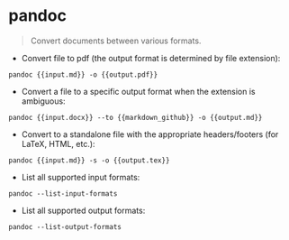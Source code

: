 # pandoc

> Convert documents between various formats.

- Convert file to pdf (the output format is determined by file extension):

`pandoc {{input.md}} -o {{output.pdf}}`

- Convert a file to a specific output format when the extension is ambiguous:

`pandoc {{input.docx}} --to {{markdown_github}} -o {{output.md}}`

- Convert to a standalone file with the appropriate headers/footers (for LaTeX, HTML, etc.):

`pandoc {{input.md}} -s -o {{output.tex}}`

- List all supported input formats:

`pandoc --list-input-formats`

- List all supported output formats:

`pandoc --list-output-formats`
